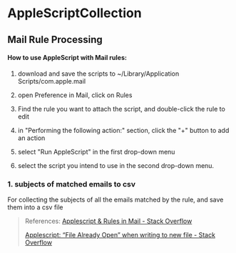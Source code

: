 # AppleScriptCollection

## Mail Rule Processing

#### How to use AppleScript with Mail rules:
1. download and save the scripts to ~/Library/Application Scripts/com.apple.mail

2. open Preference in Mail, click on Rules

3. Find the rule you want to attach the script, and double-click the rule to edit

4. in "Performing the following action:" section, click the "+" button to add an action

5. select "Run AppleScript" in the first drop-down menu

6. select the script you intend to use in the second drop-down menu.

### 1. subjects of matched emails to csv

For collecting the subjects of all the emails matched by the rule, and save them into a csv file

> References:
> [Applescript & Rules in Mail - Stack Overflow](https://stackoverflow.com/questions/27952360/applescript-rules-in-mail)
>
> [Applescript: “File Already Open” when writing to new file - Stack Overflow](https://stackoverflow.com/questions/25125826/applescript-file-already-open-when-writing-to-new-file/45484259#45484259)

